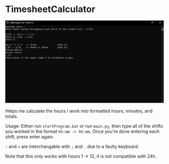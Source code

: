 # TimesheetCalculator

![Example run of calculator](/images/example-use.png)

Helps me calculate the hours I work into formatted hours, minutes, and totals.

Usage: Either run ``startProgram.bat`` or run ``main.py``, then type all of the shifts you worked in the format ``hh:mm -> hh:mm``. Once you're done entering each shift, press enter again.

``:`` and ``>`` are interchangable with ``;`` and ``.`` due to a faulty keyboard.

Note that this only works with hours 1 -> 12, it is not compatible with 24h.
